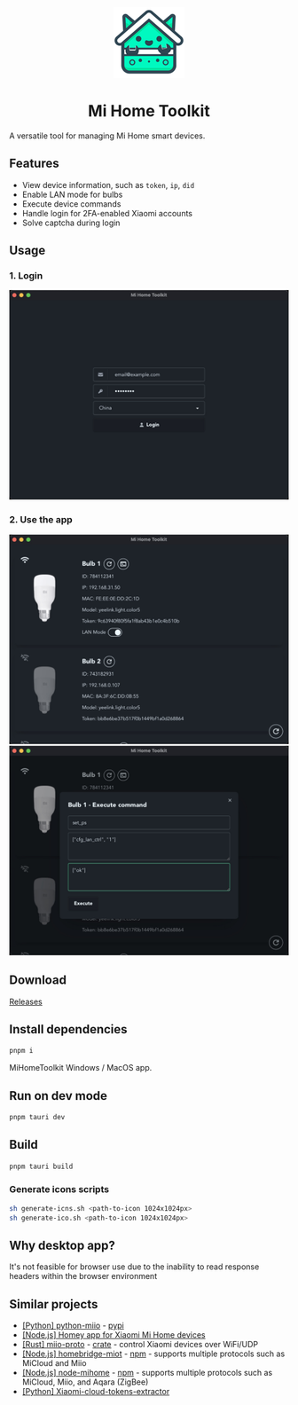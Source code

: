 <div align="center">

  <img src="./src-tauri/icons/128x128.png">
  <h1> Mi Home Toolkit</h1>

</div>

A versatile tool for managing Mi Home smart devices.

## Features

- View device information, such as `token`, `ip`, `did`
- Enable LAN mode for bulbs
- Execute device commands
- Handle login for 2FA-enabled Xiaomi accounts
- Solve captcha during login

## Usage

### 1. Login

![Login Screen](.github/images/login-screen.png)

### 2. Use the app

![Devices screen](.github/images/devices-screen.png)
![Execute command](.github/images/execute-command.png)

## Download

[Releases](../../releases)

## Install dependencies

```sh
pnpm i
```

MiHomeToolkit Windows / MacOS app.

## Run on dev mode

```sh
pnpm tauri dev
```

## Build

```sh
pnpm tauri build
```

### Generate icons scripts

```sh
sh generate-icns.sh <path-to-icon 1024x1024px>
sh generate-ico.sh <path-to-icon 1024x1024px>
```

## Why desktop app?

It's not feasible for browser use due to the inability to read response headers within the browser environment

## Similar projects

- [[Python] python-miio](https://github.com/rytilahti/python-miio) - [pypi](https://pypi.org/project/python-miio/)
- [[Node.js] Homey app for Xiaomi Mi Home devices](https://github.com/jghaanstra/com.xiaomi-miio/)
- [[Rust] miio-proto](https://github.com/johnlepikhin/miio-proto) - [crate](https://crates.io/crates/miio-proto) - control Xiaomi devices over WiFi/UDP
- [[Node.js] homebridge-miot](https://github.com/merdok/homebridge-miot) - [npm](https://www.npmjs.com/package/homebridge-miot) - supports multiple protocols such as MiCloud and Miio
- [[Node.js] node-mihome](https://github.com/maxinminax/node-mihome) - [npm](https://www.npmjs.com/package/node-mihome) - supports multiple protocols such as MiCloud, Miio, and Aqara (ZigBee)
- [[Python] Xiaomi-cloud-tokens-extractor](https://github.com/PiotrMachowski/Xiaomi-cloud-tokens-extractor)
